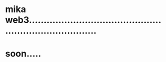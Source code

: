 # mika web3............................................................................
# soon.....
